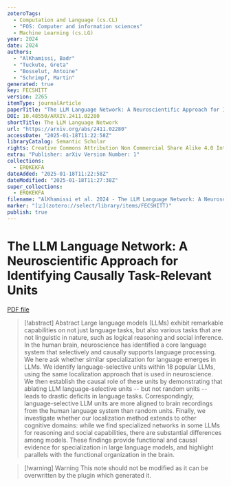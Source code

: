 ```yaml
---
zoteroTags:
  - Computation and Language (cs.CL)
  - "FOS: Computer and information sciences"
  - Machine Learning (cs.LG)
year: 2024
date: 2024
authors:
  - "AlKhamissi, Badr"
  - "Tuckute, Greta"
  - "Bosselut, Antoine"
  - "Schrimpf, Martin"
generated: true
key: FECSHITT
version: 2265
itemType: journalArticle
paperTitle: "The LLM Language Network: A Neuroscientific Approach for Identifying Causally Task-Relevant Units"
DOI: 10.48550/ARXIV.2411.02280
shortTitle: The LLM Language Network
url: "https://arxiv.org/abs/2411.02280"
accessDate: "2025-01-18T11:22:58Z"
libraryCatalog: Semantic Scholar
rights: Creative Commons Attribution Non Commercial Share Alike 4.0 International
extra: "Publisher: arXiv Version Number: 1"
collections:
  - ERQKEKFA
dateAdded: "2025-01-18T11:22:58Z"
dateModified: "2025-01-18T11:27:38Z"
super_collections:
  - ERQKEKFA
filename: "AlKhamissi et al. 2024 - The LLM Language Network: A Neuroscientific Approach for Identifying Causally Task-Relevant Units.pdf"
marker: "[🇿](zotero://select/library/items/FECSHITT)"
publish: true
---
```

# The LLM Language Network: A Neuroscientific Approach for Identifying Causally Task-Relevant Units

[PDF file](/Papers/PDFs/AlKhamissi%20et%20al.%202024%20-%20The%20LLM%20Language%20Network:%20A%20Neuroscientific%20Approach%20for%20Identifying%20Causally%20Task-Relevant%20Units.pdf)

> [!abstract] Abstract
> Large language models (LLMs) exhibit remarkable capabilities on not just language tasks, but also various tasks that are not linguistic in nature, such as logical reasoning and social inference. In the human brain, neuroscience has identified a core language system that selectively and causally supports language processing. We here ask whether similar specialization for language emerges in LLMs. We identify language-selective units within 18 popular LLMs, using the same localization approach that is used in neuroscience. We then establish the causal role of these units by demonstrating that ablating LLM language-selective units -- but not random units -- leads to drastic deficits in language tasks. Correspondingly, language-selective LLM units are more aligned to brain recordings from the human language system than random units. Finally, we investigate whether our localization method extends to other cognitive domains: while we find specialized networks in some LLMs for reasoning and social capabilities, there are substantial differences among models. These findings provide functional and causal evidence for specialization in large language models, and highlight parallels with the functional organization in the brain.

>[!warning] Warning
> This note should not be modified as it can be overwritten by the plugin which generated it.

